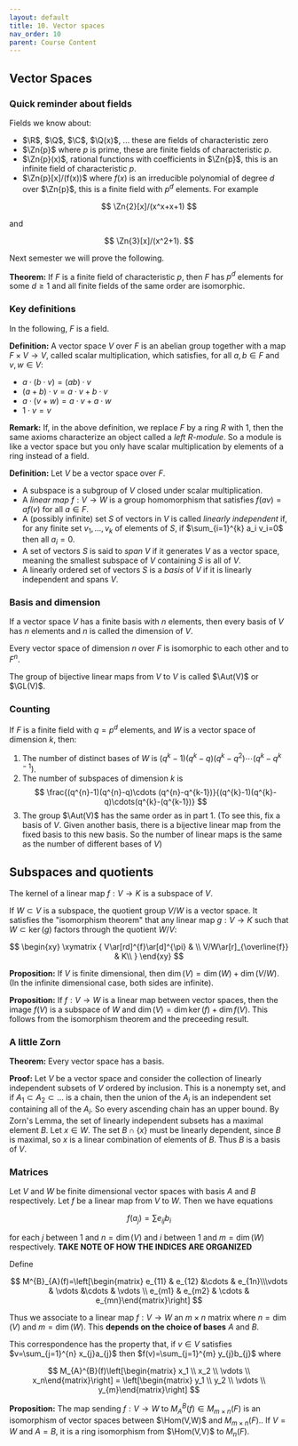 ```yaml
---
layout: default
title: 10. Vector spaces
nav_order: 10
parent: Course Content
---
```


## Vector Spaces
### Quick reminder about fields

Fields we know about:

- $\R$, $\Q$, $\C$, $\Q(x)$, ... these are fields of characteristic zero
- $\Zn{p}$ where $p$ is prime, these are finite fields of characteristic $p$.
- $\Zn{p}(x)$, rational functions with coefficients in $\Zn{p}$, this is an infinite field of characteristic $p$.
- $\Zn{p}[x]/(f(x))$ where $f(x)$ is an irreducible polynomial of degree $d$ over $\Zn{p}$, this is a finite field with $p^{d}$ elements. For example

$$
\Zn{2}[x]/(x^x+x+1)
$$

and

$$
\Zn{3}[x]/(x^2+1).
$$

Next semester we will prove the following.

**Theorem:** If $F$ is a finite field of characteristic $p$, then $F$ has $p^{d}$ elements for some $d\ge 1$ and all finite fields of the same order are isomorphic.

### Key definitions

In the following, $F$ is a field. 

**Definition:** A vector space $V$ over $F$ is an abelian group together with a map $F\times V\to V$, called scalar multiplication, 
which satisfies, for all $a,b\in F$ and $v,w\in V$:
- $a\cdot (b\cdot v)=(ab)\cdot v$ 
- $(a+b)\cdot v=a\cdot v + b\cdot v$
- $a\cdot (v+w)=a\cdot v+a\cdot w$
- $1\cdot v = v$

**Remark:** If, in the above definition, we replace $F$ by a ring $R$ with $1$, then the same axioms characterize an object called a *left $R$-module*.
So a module is like a vector space but you only have scalar multiplication by elements of a ring instead of a field. 

**Definition:** Let $V$ be a vector space over $F$.
- A subspace is a subgroup of $V$ closed under scalar multiplication.
- A *linear map* $f:V\to W$ is a group homomorphism that satisfies $f(av)=af(v)$ for all $a\in F$. 
- A (possibly infinite) set $S$ of vectors in $V$ is called *linearly independent* if, for any finite set $v_1,\ldots, v_k$ of elements of $S$,
if $\sum_{i=1}^{k} a_i v_i=0$ then all $a_i=0$. 
- A set of vectors $S$ is said to *span* $V$ if it generates $V$ as a vector space, meaning the smallest subspace of $V$ containing $S$ is all of $V$.
- A linearly ordered set of vectors $S$ is a *basis* of $V$ if it is linearly independent and spans $V$.

### Basis and dimension

If a vector space $V$ has a finite basis with $n$ elements, then every basis of $V$ has $n$ elements and $n$ is called the dimension of $V$.

Every vector space of dimension $n$ over $F$ is isomorphic to each other and to $F^{n}$.

The group  of bijective linear maps from $V$ to $V$ is called $\Aut(V)$ or $\GL(V)$. 

### Counting

If $F$ is a finite field with $q=p^{d}$ elements, and $W$ is a vector space of dimension $k$, then:

1. The number of distinct bases of $W$ is $(q^{k}-1)(q^{k}-q)(q^{k}-q^2)\cdots (q^{k}-q^{k-1})$.
2. The number of subspaces of dimension $k$ is 
$$
\frac{(q^{n}-1)(q^{n}-q)\cdots (q^{n}-q^{k-1})}{(q^{k}-1)(q^{k}-q)\cdots(q^{k}-(q^{k-1})}
$$
3. The group $\Aut(V)$ has the same order as in part 1.  (To see this, fix a basis of $V$.  Given another basis, there is a bijective linear map from the fixed basis to this new basis.  So the number of linear
maps is the same as the number of different bases of $V$)

## Subspaces and quotients

The kernel of a linear map $f:V\to K$ is a subspace of $V$. 

If $W\subset V$ is a subspace, the quotient group $V/W$ is a vector space.  It satisfies the "isomorphism theorem"
that any linear map $g:V\to K$ such that $W\subset\ker(g)$ factors through the quotient $W/V$:

$$
\begin{xy}
\xymatrix {
V\ar[rd]^{f}\ar[d]^{\pi} &  \\
V/W\ar[r]_{\overline{f}} & K\\
}
\end{xy}
$$

**Proposition:** If $V$ is finite dimensional, then $\dim(V)=\dim(W)+\dim(V/W)$.  (In the infinite dimensional case, both sides are infinite).

**Proposition:** If $f:V\to W$ is a linear map between vector spaces, then the image $f(V)$ is a subspace of $W$ and $\dim(V)=\dim\ker(f)+\dim f(V)$.  This follows
from the isomorphism theorem and the preceeding result.

### A little Zorn

**Theorem:** Every vector space has a basis.

**Proof:** Let $V$ be a vector space and consider the collection of linearly independent subsets of $V$ ordered by inclusion.  This is a nonempty set, and if $A_1\subset A_2\subset \ldots$ is a chain,
then the union of the $A_i$ is an independent set containing all of the $A_i$.  So every ascending chain has an upper bound.  By Zorn's Lemma, the set of linearly independent subsets has a maximal element $B$.
Let $x\in W$.  The set $B\cap \lbrace x\rbrace$ must be linearly dependent, since $B$ is maximal, so $x$ is a linear combination of elements of $B$.  Thus $B$ is a basis of $V$.


### Matrices

Let $V$ and $W$ be finite dimensional vector spaces with basis $A$ and $B$ respectively. Let $f$ be a linear map from $V$ to $W$.  Then we have equations

$$
f(a_j)=\sum e_{ij}b_{i}
$$

for each $j$ between $1$ and $n=\dim(V)$ and $i$ between $1$ and $m=\dim(W)$ respectively.  **TAKE NOTE OF HOW THE INDICES ARE ORGANIZED**

Define

$$
M^{B}_{A}(f)=\left[\begin{matrix} e_{11} & e_{12} &\cdots & e_{1n}\\\vdots & \vdots &\cdots & \vdots \\ e_{m1} & e_{m2} & \cdots & e_{mn}\end{matrix}\right]
$$

Thus we associate to a linear map $f:V\to W$ an $m\times n$ matrix where $n=\dim(V)$ and $m=\dim(W)$. This **depends on the choice of bases** $A$ and $B$. 

This correspondence has the property that, if $v\in V$ satisfies $v=\sum_{j=1}^{n} x_{j}a_{j}$ then $f(v)=\sum_{j=1}^{m} y_{j}b_{j}$
where

$$
M_{A}^{B}(f)\left[\begin{matrix} x_1 \\ x_2 \\ \vdots \\ x_n\end{matrix}\right] = \left[\begin{matrix} y_1 \\ y_2 \\ \vdots \\ y_{m}\end{matrix}\right]
$$

**Proposition:** The map sending $f:V\to W$ to $M_{A}^{B}(f)\in M_{m\times n}(F)$ is an isomorphism of vector spaces between $\Hom(V,W)$ and $M_{m\times n}(F)$..  If $V=W$ and $A=B$, it is a ring isomorphism
from $\Hom(V,V)$ to $M_{n}(F)$.

